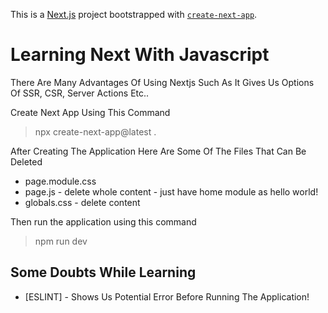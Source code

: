 This is a [Next.js](https://nextjs.org/) project bootstrapped with [`create-next-app`](https://github.com/vercel/next.js/tree/canary/packages/create-next-app).

# Learning Next With Javascript

There Are Many Advantages Of Using Nextjs Such As It Gives Us Options Of SSR, CSR, Server Actions Etc..

Create Next App Using This Command

> npx create-next-app@latest .

After Creating The Application Here Are Some Of The Files That Can Be Deleted

- page.module.css
- page.js - delete whole content - just have home module as hello world!
- globals.css - delete content

Then run the application using this command

> npm run dev


## Some Doubts While Learning

- [ESLINT] - Shows Us Potential Error Before Running The Application!